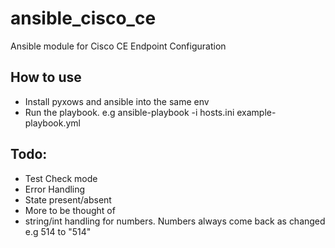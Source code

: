 # ansible_cisco_ce
Ansible module for Cisco CE Endpoint Configuration

## How to use
- Install pyxows and ansible into the same env
- Run the playbook. e.g ansible-playbook -i hosts.ini example-playbook.yml

## Todo:
- Test Check mode
- Error Handling
- State present/absent
- More to be thought of
- string/int handling for numbers. Numbers always come back as changed e.g 514 to "514"